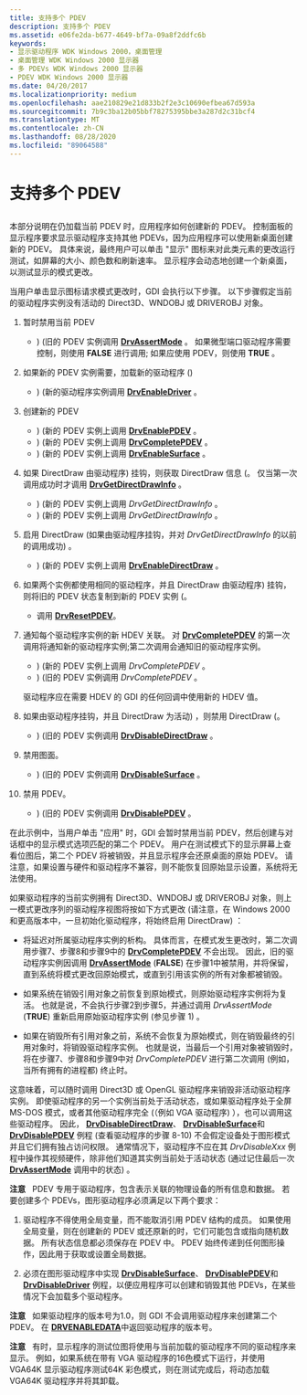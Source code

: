 ```yaml
---
title: 支持多个 PDEV
description: 支持多个 PDEV
ms.assetid: e06fe2da-b677-4649-bf7a-09a8f2ddfc6b
keywords:
- 显示驱动程序 WDK Windows 2000，桌面管理
- 桌面管理 WDK Windows 2000 显示器
- 多 PDEVs WDK Windows 2000 显示器
- PDEV WDK Windows 2000 显示器
ms.date: 04/20/2017
ms.localizationpriority: medium
ms.openlocfilehash: aae210829e21d833b2f2e3c10690efbea67d593a
ms.sourcegitcommit: 7b9c3ba12b05bbf78275395bbe3a287d2c31bcf4
ms.translationtype: MT
ms.contentlocale: zh-CN
ms.lasthandoff: 08/28/2020
ms.locfileid: "89064588"
---
```

# <a name="supporting-multiple-pdevs"></a>支持多个 PDEV


## <span id="ddk_supporting_multiple_pdevs_gg"></span><span id="DDK_SUPPORTING_MULTIPLE_PDEVS_GG"></span>


本部分说明在仍加载当前 PDEV 时，应用程序如何创建新的 PDEV。 控制面板的显示程序要求显示驱动程序支持其他 PDEVs，因为应用程序可以使用新桌面创建新的 PDEV。 具体来说，最终用户可以单击 "显示" 图标来对此类元素的更改运行测试，如屏幕的大小、颜色数和刷新速率。 显示程序会动态地创建一个新桌面，以测试显示的模式更改。

当用户单击显示图标请求模式更改时，GDI 会执行以下步骤。 以下步骤假定当前的驱动程序实例没有活动的 Direct3D、WNDOBJ 或 DRIVEROBJ 对象。

1.  暂时禁用当前 PDEV
    -   )  (旧的 PDEV 实例调用 [**DrvAssertMode**](/windows/desktop/api/winddi/nf-winddi-drvassertmode) 。 如果微型端口驱动程序需要控制，则使用 **FALSE** 进行调用; 如果应使用 PDEV，则使用 **TRUE** 。

2.  如果新的 PDEV 实例需要，加载新的驱动程序 () 
    -   )  (新的驱动程序实例调用 [**DrvEnableDriver**](/windows/desktop/api/winddi/nf-winddi-drvenabledriver) 。

3.  创建新的 PDEV
    -   )  (新的 PDEV 实例上调用 [**DrvEnablePDEV**](/windows/desktop/api/winddi/nf-winddi-drvenablepdev) 。
    -   )  (新的 PDEV 实例上调用 [**DrvCompletePDEV**](/windows/desktop/api/winddi/nf-winddi-drvcompletepdev) 。
    -   )  (新的 PDEV 实例上调用 [**DrvEnableSurface**](/windows/desktop/api/winddi/nf-winddi-drvenablesurface) 。

4.  如果 DirectDraw 由驱动程序) 挂钩，则获取 DirectDraw 信息 (。 仅当第一次调用成功时才调用 [**DrvGetDirectDrawInfo**](/windows/desktop/api/winddi/nf-winddi-drvgetdirectdrawinfo) 。
    -   )  (新的 PDEV 实例上调用 *DrvGetDirectDrawInfo* 。
    -   )  (新的 PDEV 实例上调用 *DrvGetDirectDrawInfo* 。

5.  启用 DirectDraw (如果由驱动程序挂钩，并对 *DrvGetDirectDrawInfo* 的以前的调用成功) 。
    -   )  (新的 PDEV 实例上调用 [**DrvEnableDirectDraw**](/windows/desktop/api/winddi/nf-winddi-drvenabledirectdraw) 。

6.  如果两个实例都使用相同的驱动程序，并且 DirectDraw 由驱动程序) 挂钩，则将旧的 PDEV 状态复制到新的 PDEV 实例 (。
    -   调用 [**DrvResetPDEV**](/windows/desktop/api/winddi/nf-winddi-drvresetpdev)。

7.  通知每个驱动程序实例的新 HDEV 关联。 对 [**DrvCompletePDEV**](/windows/desktop/api/winddi/nf-winddi-drvcompletepdev) 的第一次调用将通知新的驱动程序实例;第二次调用会通知旧的驱动程序实例。

    -   )  (新的 PDEV 实例上调用 *DrvCompletePDEV* 。
    -   )  (旧的 PDEV 实例调用 *DrvCompletePDEV* 。

    驱动程序应在需要 HDEV 的 GDI 的任何回调中使用新的 HDEV 值。

8.  如果由驱动程序挂钩，并且 DirectDraw 为活动) ，则禁用 DirectDraw (。
    -   )  (旧的 PDEV 实例调用 [**DrvDisableDirectDraw**](/windows/desktop/api/winddi/nf-winddi-drvdisabledirectdraw) 。

9.  禁用图面。
    -   )  (旧的 PDEV 实例调用 [**DrvDisableSurface**](/windows/desktop/api/winddi/nf-winddi-drvdisablesurface) 。

10. 禁用 PDEV。
    -   )  (旧的 PDEV 实例调用 [**DrvDisablePDEV**](/windows/desktop/api/winddi/nf-winddi-drvdisablepdev) 。

在此示例中，当用户单击 "应用" 时，GDI 会暂时禁用当前 PDEV，然后创建与对话框中的显示模式选项匹配的第二个 PDEV。 用户在测试模式下的显示屏幕上查看位图后，第二个 PDEV 将被销毁，并且显示程序会还原桌面的原始 PDEV。 请注意，如果设置与硬件和驱动程序不兼容，则不能恢复回原始显示设置，系统将无法使用。

如果驱动程序的当前实例拥有 Direct3D、WNDOBJ 或 DRIVEROBJ 对象，则上一模式更改序列的驱动程序视图将按如下方式更改 (请注意，在 Windows 2000 和更高版本中，一旦初始化驱动程序，将始终启用 DirectDraw) ：

-   将延迟对所属驱动程序实例的析构。 具体而言，在模式发生更改时，第二次调用步骤7、步骤8和步骤9中的 [**DrvCompletePDEV**](/windows/desktop/api/winddi/nf-winddi-drvcompletepdev) 不会出现。 因此，旧的驱动程序实例因调用 [**DrvAssertMode**](/windows/desktop/api/winddi/nf-winddi-drvassertmode) (**FALSE**) 在步骤1中被禁用，并将保留，直到系统将模式更改回原始模式，或直到引用该实例的所有对象都被销毁。

-   如果系统在销毁引用对象之前恢复到原始模式，则原始驱动程序实例将为复活。 也就是说，不会执行步骤2到步骤5，并通过调用 *DrvAssertMode* (**TRUE**) 重新启用原始驱动程序实例 (参见步骤 1) 。

-   如果在销毁所有引用对象之前，系统不会恢复为原始模式，则在销毁最终的引用对象时，将销毁驱动程序实例。 也就是说，当最后一个引用对象被销毁时，将在步骤7、步骤8和步骤9中对 *DrvCompletePDEV* 进行第二次调用 (例如，当所有拥有的进程都) 终止时。

这意味着，可以随时调用 Direct3D 或 OpenGL 驱动程序来销毁非活动驱动程序实例。 即使驱动程序的另一个实例当前处于活动状态，或如果驱动程序处于全屏 MS-DOS 模式，或者其他驱动程序完全 (（例如 VGA 驱动程序) ），也可以调用这些驱动程序。 因此， [**DrvDisableDirectDraw**](/windows/desktop/api/winddi/nf-winddi-drvdisabledirectdraw)、 [**DrvDisableSurface**](/windows/desktop/api/winddi/nf-winddi-drvdisablesurface)和 [**DrvDisablePDEV**](/windows/desktop/api/winddi/nf-winddi-drvdisablepdev) 例程 (查看驱动程序的步骤 8-10) 不会假定设备处于图形模式并且它们拥有独占访问权限。 通常情况下，驱动程序不应在其 *DrvDisableXxx* 例程中操作其视频硬件，除非他们知道其实例当前处于活动状态 (通过记住最后一次 [**DrvAssertMode**](/windows/desktop/api/winddi/nf-winddi-drvassertmode) 调用中的状态) 。

**注意**   PDEV 专用于驱动程序，包含表示关联的物理设备的所有信息和数据。 若要创建多个 PDEVs，图形驱动程序必须满足以下两个要求：
1.  驱动程序不得使用全局变量，而不能取消引用 PDEV 结构的成员。 如果使用全局变量，则在创建新的 PDEV 或还原新的时，它们可能包含或指向随机数据。 所有状态信息都必须保存在 PDEV 中。 PDEV 始终传递到任何图形操作，因此用于获取或设置全局数据。

2.  必须在图形驱动程序中实现 [**DrvDisableSurface**](/windows/desktop/api/winddi/nf-winddi-drvdisablesurface)、 [**DrvDisablePDEV**](/windows/desktop/api/winddi/nf-winddi-drvdisablepdev)和 [**DrvDisableDriver**](/windows/desktop/api/winddi/nf-winddi-drvdisabledriver) 例程，以便应用程序可以创建和销毁其他 PDEVs，在某些情况下会加载多个驱动程序。

 

**注意**   如果驱动程序的版本号为1.0，则 GDI 不会调用驱动程序来创建第二个 PDEV。 在 [**DRVENABLEDATA**](/windows/desktop/api/winddi/ns-winddi-tagdrvenabledata)中返回驱动程序的版本号。

 

**注意**   有时，显示程序的测试位图将使用与当前加载的驱动程序不同的驱动程序来显示。 例如，如果系统在带有 VGA 驱动程序的16色模式下运行，并使用 VGA64K 显示驱动程序测试64K 彩色模式，则在测试完成后，将动态加载 VGA64K 驱动程序并将其卸载。

 

 

